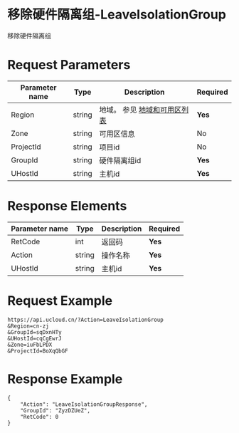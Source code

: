 # 移除硬件隔离组-LeaveIsolationGroup

移除硬件隔离组

# Request Parameters
|Parameter name|Type|Description|Required|
|---|---|---|---|
|Region|string|地域。 参见 [地域和可用区列表](../summary/regionlist.html)|**Yes**|
|Zone|string|可用区信息|No|
|ProjectId|string|项目id|No|
|GroupId|string|硬件隔离组id|**Yes**|
|UHostId|string|主机id|**Yes**|

# Response Elements
|Parameter name|Type|Description|Required|
|---|---|---|---|
|RetCode|int|返回码|**Yes**|
|Action|string|操作名称|**Yes**|
|UHostId|string|主机id|**Yes**|

# Request Example
```
https://api.ucloud.cn/?Action=LeaveIsolationGroup
&Region=cn-zj
&GroupId=sqDxnHTy
&UHostId=cqCgEwrJ
&Zone=iuFbLPDX
&ProjectId=BoXqQbGF
```

# Response Example
```
{
    "Action": "LeaveIsolationGroupResponse", 
    "GroupId": "ZyzDZUeZ", 
    "RetCode": 0
}
```

